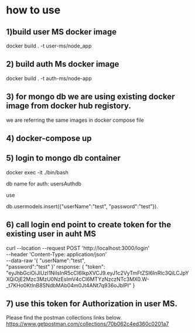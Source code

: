 # how to use


## 1)build user MS docker image

docker build . -t user-ms/node_app


## 2) build auth Ms docker image 

docker build . -t auth-ms/node-app


## 3) for mongo db we are using existing docker image from docker hub registory.
we are referring the same images in docker compose file 

## 4) docker-compose up


## 5) login to mongo db container 

docker exec -it <container-name> ./bin/bash
    
db name for auth: usersAuthdb
    
use <db-name>
    
db.usermodels.insert({"userName":"test", "password":"test"}).
    

## 6) call login end point to create token for the existing user in auht MS
curl --location --request POST 'http://localhost:3000/login' \
--header 'Content-Type: application/json' \
--data-raw '{
    "userName":"test",    
    "password":"test"
}'
response: 
{
    "token": "eyJhbGciOiJIUzI1NiIsInR5cCI6IkpXVCJ9.eyJ1c2VyTmFtZSI6InRlc3QiLCJpYXQiOjE2Mzc3MzU0NzEsImV4cCI6MTYzNzczNTc3MX0.W-_t7KHo0KtlnB8SNdbMAb04m0Jt4ANt7q936oJblPI"
}

## 7) use this token for Authorization in user MS. 

Please find the postman collections links below.
https://www.getpostman.com/collections/70b062c4ed360c0201a7




